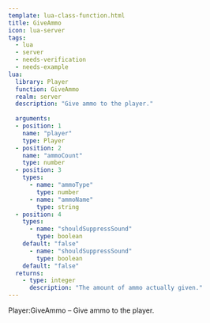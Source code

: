 ```yaml
---
template: lua-class-function.html
title: GiveAmmo
icon: lua-server
tags:
  - lua
  - server
  - needs-verification
  - needs-example
lua:
  library: Player
  function: GiveAmmo
  realm: server
  description: "Give ammo to the player."
  
  arguments:
  - position: 1
    name: "player"
    type: Player
  - position: 2
    name: "ammoCount"
    type: number
  - position: 3
    types:
      - name: "ammoType"
        type: number
      - name: "ammoName"
        type: string
  - position: 4
    types:
      - name: "shouldSuppressSound"
        type: boolean
    default: "false"
      - name: "shouldSuppressSound"
        type: boolean
    default: "false"
  returns:
    - type: integer
      description: "The amount of ammo actually given."
---
```


<div class="lua__search__keywords">
Player:GiveAmmo &#x2013; Give ammo to the player.
</div>
